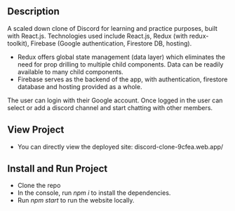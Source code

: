 ## Description
A scaled down clone of Discord for learning and practice purposes, built with React.js.
Technologies used include React.js, Redux (with redux-toolkit), Firebase (Google authentication, Firestore DB, hosting).
- Redux offers global state management (data layer) which eliminates the need for prop drilling to multiple child components. Data can be readily available to many child components.
- Firebase serves as the backend of the app, with authentication, firestore database and hosting provided as a whole.

The user can login with their Google account. Once logged in the user can select or add a discord channel and start chatting with other members. 

## View Project
- You can directly view the deployed site: discord-clone-9cfea.web.app/ 

## Install and Run Project
- Clone the repo
- In the console, run *npm i* to install the dependencies.
- Run *npm start* to run the website locally.
